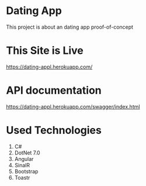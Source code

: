 # Dating App

This project is about an dating app proof-of-concept

# This Site is Live

https://dating-appl.herokuapp.com/

# API documentation

https://dating-appl.herokuapp.com/swagger/index.html

# Used Technologies

1. C#
1. DotNet 7.0
1. Angular
1. SinalR
1. Bootstrap
1. Toastr
